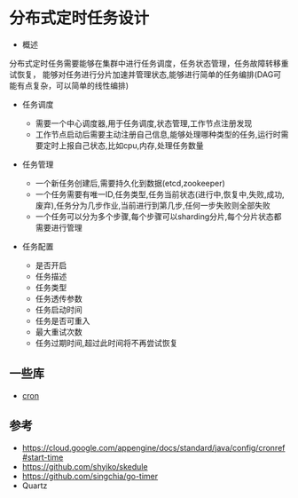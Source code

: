# 分布式定时任务设计
- 概述

分布式定时任务需要能够在集群中进行任务调度，任务状态管理，任务故障转移重试恢复，
能够对任务进行分片加速并管理状态,能够进行简单的任务编排(DAG可能有点复杂，可以简单的线性编排)

- 任务调度
    - 需要一个中心调度器,用于任务调度,状态管理,工作节点注册发现
    - 工作节点启动后需要主动注册自己信息,能够处理哪种类型的任务,运行时需要定时上报自己状态,比如cpu,内存,处理任务数量
    
- 任务管理
    - 一个新任务创建后,需要持久化到数据(etcd,zookeeper)
    - 一个任务需要有唯一ID,任务类型,任务当前状态(进行中,恢复中,失败,成功,废弃),任务分为几步作业,当前进行到第几步,任何一步失败则全部失败
    - 一个任务可以分为多个步骤,每个步骤可以sharding分片,每个分片状态都需要进行管理
    
- 任务配置
    - 是否开启
    - 任务描述
    - 任务类型
    - 任务透传参数
    - 任务启动时间
    - 任务是否可重入
    - 最大重试次数
    - 任务过期时间,超过此时间将不再尝试恢复
    
## 一些库
- [cron](https://github.com/robfig/cron)

## 参考
- https://cloud.google.com/appengine/docs/standard/java/config/cronref#start-time  
- https://github.com/shyiko/skedule
- https://github.com/singchia/go-timer
- Quartz
